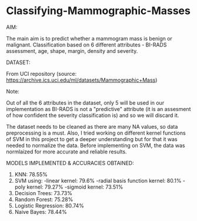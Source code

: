 # Classifying-Mammographic-Masses
AIM:

The main aim is to predict whether a mammogram mass is benign or malignant.
Classification based on 6 different attributes - BI-RADS assessment, age, shape, margin, density and severity.

DATASET:

From UCI repository (source: https://archive.ics.uci.edu/ml/datasets/Mammographic+Mass)

Note: 

Out of all the 6 attributes in the dataset, only 5 will be used in our implementation as BI-RADS is not a "predictive" attribute (it is an assesment of how confident the severity classification is) and so we will discard it.

The dataset needs to be cleaned as there are many NA values, so data preprocessing is a must.
Also, I tried working on different kernel functions of SVM in this project to get a deeper understanding but for that it was needed to normalize the data. 
Before implementing on SVM, the data was normlaized for more accurate and reliable results.

MODELS IMPLEMENTED & ACCURACIES OBTAINED:

1. KNN: 78.55%
2. SVM using:
   -linear kernel: 79.6%
   -radial basis function kernel: 80.1%
   -poly kernel: 79.27%
   -sigmoid kernel: 73.51%
4. Decision Trees: 73.73%
5. Random Forest: 75.28%
6. Logistic Regression: 80.74%
7. Naive Bayes: 78.44%
